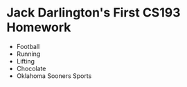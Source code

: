 # Jack Darlington's First CS193 Homework
- Football
- Running
- Lifting
- Chocolate
- Oklahoma Sooners Sports
